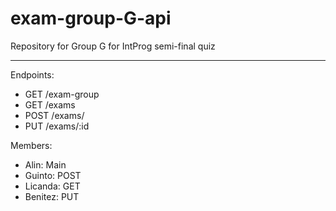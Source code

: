# exam-group-G-api
Repository for Group G for IntProg semi-final quiz

---

Endpoints:
- GET /exam-group
- GET /exams
- POST /exams/ 
- PUT /exams/:id

Members:
- Alin: Main
- Guinto: POST
- Licanda: GET
- Benitez: PUT